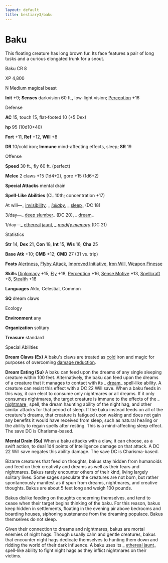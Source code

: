 ```yaml
---
layout: default
title: bestiary3/baku
---
```

# Baku

This floating creature has long brown fur. Its face features a pair of long tusks and a curious elongated trunk for a snout.

Baku CR 8

XP 4,800

N Medium magical beast

**Init** +9; **Senses** darkvision 60 ft., low-light vision; [Perception](skill_dir/perception#_perception) +16

Defense

**AC** 15, touch 15, flat-footed 10 (+5 Dex)

**hp** 95 (10d10+40)

**Fort** +11, **Ref** +12, **Will** +8

**DR** 10/cold iron; **Immune** mind-affecting effects, sleep; **SR** 19

Offense

**Speed** 30 ft., fly 60 ft. (perfect)

**Melee** 2 claws +15 (1d4+2), gore +15 (1d6+2)

**Special Attacks** mental drain

**Spell-Like Abilities** (CL 10th; concentration +17)

At will—_ [invisibility](spell_dir/invisibility#_invisibility)_, _ [lullaby](spells/lullaby#_lullaby)_, _ [sleep](spell_dir/sleep#_sleep)_ (DC 18)

3/day—_ [deep slumber](spell_dir/deepSlumber#_deep-slumber)_ (DC 20), _ [dream](spells/dream#_dream)_

1/day—_ [ethereal jaunt](spell_dir/etherealJaunt#_ethereal-jaunt)_, _ [modify memory](spells/modifyMemory#_modify-memory)_ (DC 21)

Statistics

**Str** 14, **Dex** 21, **Con** 18, **Int** 15, **Wis** 16, **Cha** 25

**Base Atk** +10; **CMB** +12; **CMD** 27 (31 vs. trip)

**Feats** [Alertness](feats#_alertness), [Flyby Attack](monster_dir/monsterFeats#_flyby-attack), [Improved Initiative](feats#_improved-initiative), [Iron Will](feats#_iron-will), [Weapon Finesse](feats#_weapon-finesse)

**Skills** [Diplomacy](skills/diplomacy#_diplomacy) +15, [Fly](skill_dir/fly#_fly) +18, [Perception](skills/perception#_perception) +16, [Sense Motive](skill_dir/senseMotive#_sense-motive) +13, [Spellcraft](skills/spellcraft#_spellcraft) +8, [Stealth](skill_dir/stealth#_stealth) +16

**Languages** Aklo, Celestial, Common

**SQ** dream claws

Ecology

**Environment** any

**Organization** solitary

**Treasure** standard

Special Abilities

**Dream Claws (Ex)** A baku's claws are treated as [cold](monsters/creatureTypes#_cold-subtype) iron and magic for purposes of overcoming [damage reduction](monster_dir/universalMonsterRules#_damage-reduction-(ex-or-su)).

**Dream Eating (Su)** A baku can feed upon the dreams of any single sleeping creature within 100 feet. Alternatively, the baku can feed upon the dreams of a creature that it manages to contact with its _ [dream](spells/dream#_dream)_ spell-like ability. A creature can resist this effect with a DC 22 Will save. When a baku feeds in this way, it can elect to consume only nightmares or all dreams. If it only consumes nightmares, the target creature is immune to the effects of the _ [nightmare](spell_dir/nightmare#_nightmare)_ spell, the dream haunting ability of the night hag, and other similar attacks for that period of sleep. If the baku instead feeds on all of the creature's dreams, that creature is fatigued upon waking and does not gain any benefits it would have received from sleep, such as natural healing or the ability to regain spells after resting. This is a mind-affecting sleep effect. The save DC is Charisma-based.

**Mental Drain (Su)** When a baku attacks with a claw, it can choose, as a swift action, to deal 1d4 points of Intelligence damage on that attack. A DC 22 Will save negates this ability damage. The save DC is Charisma-based.

Bizarre creatures that feed on thoughts, bakus stay hidden from humanoids and feed on their creativity and dreams as well as their fears and nightmares. Bakus rarely encounter others of their kind, living largely solitary lives. Some sages speculate the creatures are not born, but rather spontaneously manifest as if spun from dreams, nightmares, and creative thoughts. Bakus are about 5 feet long and weigh 100 pounds.

Bakus dislike feeding on thoughts concerning themselves, and tend to cease when their target begins thinking of the baku. For this reason, bakus keep hidden in settlements, floating in the evening air above bedrooms and boarding houses, siphoning sustenance from the dreaming populace. Bakus themselves do not sleep.

Given their connection to dreams and nightmares, bakus are mortal enemies of night hags. Though usually calm and gentle creatures, bakus that encounter night hags dedicate themselves to hunting them down and ridding the world of their dark influence. A baku uses its _ [ethereal jaunt](spells/etherealJaunt#_ethereal-jaunt)_ spell-like ability to fight night hags as they inflict nightmares on their victims.

